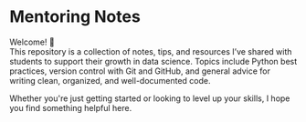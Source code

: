 # Mentoring Notes

Welcome! 👋  
This repository is a collection of notes, tips, and resources I’ve shared with students to support their growth in data science. Topics include Python best practices, version control with Git and GitHub, and general advice for writing clean, organized, and well-documented code.

Whether you're just getting started or looking to level up your skills, I hope you find something helpful here.

